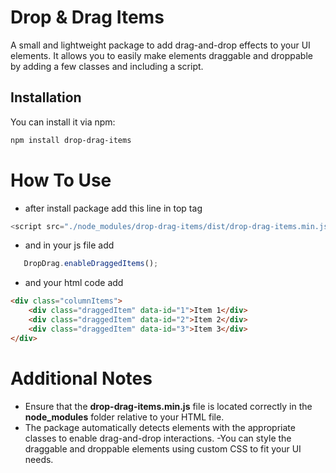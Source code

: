 # Drop & Drag Items

A small and lightweight package to add drag-and-drop effects to your UI elements. It allows you to easily make elements draggable and droppable by adding a few classes and including a script.

## Installation

You can install it via npm:

```bash
npm install drop-drag-items
```
# How To Use
- after install package add this line in top tag **</body>**
```js
<script src="./node_modules/drop-drag-items/dist/drop-drag-items.min.js"></script>
```
- and in your js file add
```js
   DropDrag.enableDraggedItems();
```
- and your html code add
```html
<div class="columnItems">
    <div class="draggedItem" data-id="1">Item 1</div>
    <div class="draggedItem" data-id="2">Item 2</div>
    <div class="draggedItem" data-id="3">Item 3</div>
</div>
```
# Additional Notes
- Ensure that the **drop-drag-items.min.js** file is located correctly in the **node_modules** folder relative to your HTML file.
- The package automatically detects elements with the appropriate classes to enable drag-and-drop interactions.
-You can style the draggable and droppable elements using custom CSS to fit your UI needs.


